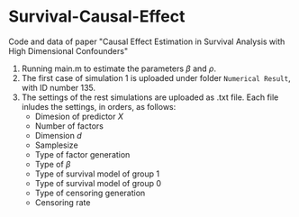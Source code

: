 # Survival-Causal-Effect
Code and data of paper "Causal Effect Estimation in Survival Analysis with High Dimensional Confounders"

1. Running main.m to estimate the parameters $\beta$ and $\rho$.
2. The first case of simulation 1 is uploaded under folder `Numerical Result`, with ID number 135.
3. The settings of the rest simulations are uploaded as .txt file. Each file inludes the settings, in orders, as follows:
   * Dimesion of predictor $X$
   * Number of factors
   * Dimension $d$
   * Samplesize
   * Type of factor generation
   * Type of $\beta$
   * Type of survival model of group 1
   * Type of survival model of group 0
   * Type of censoring generation
   * Censoring rate
     
   
